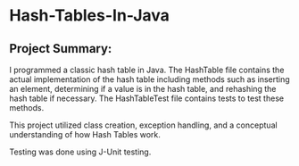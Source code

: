 # Hash-Tables-In-Java
## Project Summary:
I programmed a classic hash table in Java. The HashTable file contains the actual implementation of the hash table including methods such as inserting an element, determining if a value is in the hash table, and rehashing the hash table if necessary. The HashTableTest file contains tests to test these methods.

This project utilized class creation, exception handling, and a conceptual understanding of how Hash Tables work. 
 
Testing was done using J-Unit testing. 
